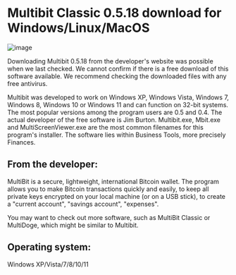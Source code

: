 # Multibit Classic 0.5.18 download for Windows/Linux/MacOS

![image](https://user-images.githubusercontent.com/98798729/214574880-084dbc5e-544a-47eb-b72c-25a0cc3eaad7.png)

Downloading Multibit 0.5.18 from the developer's website was possible when we last checked. We cannot confirm if there is a free download of this software available. We recommend checking the downloaded files with any free antivirus.

Multibit was developed to work on Windows XP, Windows Vista, Windows 7, Windows 8, Windows 10 or Windows 11 and can function on 32-bit systems. The most popular versions among the program users are 0.5 and 0.4. The actual developer of the free software is Jim Burton. Multibit.exe, Mbit.exe and MultiScreenViewer.exe are the most common filenames for this program's installer. The software lies within Business Tools, more precisely Finances.

From the developer:
-----------------------
MultiBit is a secure, lightweight, international Bitcoin wallet. The program allows you to make Bitcoin transactions quickly and easily, to keep all private keys encrypted on your local machine (or on a USB stick), to create a "current account", "savings account", "expenses".

You may want to check out more software, such as MultiBit Classic or MultiDoge, which might be similar to Multibit.

## Operating system:
Windows XP/Vista/7/8/10/11
